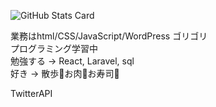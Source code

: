 ![GitHub Stats Card](https://github-readme-stats.vercel.app/api?username=chihiro-1000c)


業務はhtml/CSS/JavaScript/WordPress ゴリゴリ  
プログラミング学習中  
勉強する → React, Laravel, sql  
好き → 散歩🐾お肉🍖お寿司🍣

TwitterAPI
